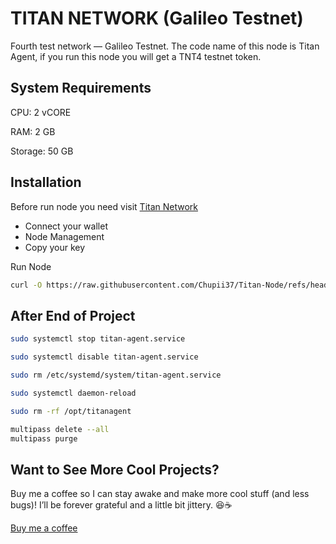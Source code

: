 # TITAN NETWORK (Galileo Testnet)
Fourth test network — Galileo Testnet. The code name of this node is Titan Agent, if you run this node you will get a TNT4 testnet token.

## System Requirements
CPU: 2 vCORE

RAM: 2 GB

Storage: 50 GB

## Installation

Before run node you need visit [Titan Network](https://test4.titannet.io/)
* Connect your wallet
* Node Management
* Copy your key

Run Node
   ```bash
  curl -O https://raw.githubusercontent.com/Chupii37/Titan-Node/refs/heads/main/Titan-Agent/titan-agent.sh && chmod +x titan-agent.sh && ./titan-agent.sh
   ```
## After End of Project
   ```bash
   sudo systemctl stop titan-agent.service
   ```
   ```bash
   sudo systemctl disable titan-agent.service
   ```
   ```bash
   sudo rm /etc/systemd/system/titan-agent.service
   ```
   ```bash
   sudo systemctl daemon-reload
   ```
   ```bash
   sudo rm -rf /opt/titanagent
   ```
   ```bash
   multipass delete --all
   multipass purge
   ```

## Want to See More Cool Projects?

Buy me a coffee so I can stay awake and make more cool stuff (and less bugs)! I’ll be forever grateful and a little bit jittery. 😆☕ 

[Buy me a coffee](https://paypal.me/chupii37 )
